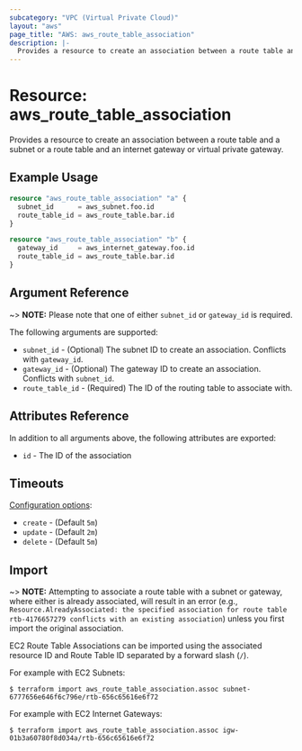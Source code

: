 ```yaml
---
subcategory: "VPC (Virtual Private Cloud)"
layout: "aws"
page_title: "AWS: aws_route_table_association"
description: |-
  Provides a resource to create an association between a route table and a subnet or a route table and an internet gateway or virtual private gateway.
---
```


# Resource: aws_route_table_association

Provides a resource to create an association between a route table and a subnet or a route table and an
internet gateway or virtual private gateway.

## Example Usage

```terraform
resource "aws_route_table_association" "a" {
  subnet_id      = aws_subnet.foo.id
  route_table_id = aws_route_table.bar.id
}
```

```terraform
resource "aws_route_table_association" "b" {
  gateway_id     = aws_internet_gateway.foo.id
  route_table_id = aws_route_table.bar.id
}
```

## Argument Reference

~> **NOTE:** Please note that one of either `subnet_id` or `gateway_id` is required.

The following arguments are supported:

* `subnet_id` - (Optional) The subnet ID to create an association. Conflicts with `gateway_id`.
* `gateway_id` - (Optional) The gateway ID to create an association. Conflicts with `subnet_id`.
* `route_table_id` - (Required) The ID of the routing table to associate with.

## Attributes Reference

In addition to all arguments above, the following attributes are exported:

* `id` - The ID of the association

## Timeouts

[Configuration options](https://developer.hashicorp.com/terraform/language/resources/syntax#operation-timeouts):

- `create` - (Default `5m`)
- `update` - (Default `2m`)
- `delete` - (Default `5m`)

## Import

~> **NOTE:** Attempting to associate a route table with a subnet or gateway, where either
is already associated, will result in an error (e.g.,
`Resource.AlreadyAssociated: the specified association for route table
rtb-4176657279 conflicts with an existing association`) unless you first
import the original association.

EC2 Route Table Associations can be imported using the associated resource ID and Route Table ID
separated by a forward slash (`/`).

For example with EC2 Subnets:

```
$ terraform import aws_route_table_association.assoc subnet-6777656e646f6c796e/rtb-656c65616e6f72
```

For example with EC2 Internet Gateways:

```
$ terraform import aws_route_table_association.assoc igw-01b3a60780f8d034a/rtb-656c65616e6f72
```

<!-- cache-key: cdktf-0.17.0-pre.15 input-4bbd6c4ae2c57684ea07ddbdc939d32ce31a933375556dffbcca527dc30992c9 -->